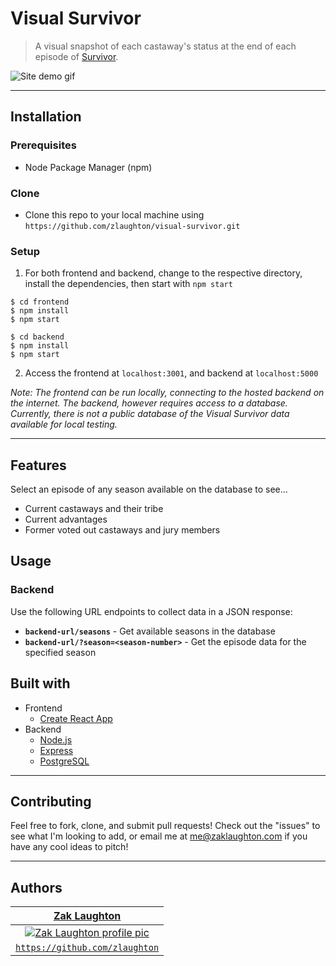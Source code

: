 # Visual Survivor

> A visual snapshot of each castaway's status at the end of each episode of [Survivor](https://en.wikipedia.org/wiki/Survivor_(U.S._TV_series)).

![Site demo gif](https://i.imgur.com/YdipGUo.gif)

---

## Installation
### Prerequisites
* Node Package Manager (npm)

### Clone

- Clone this repo to your local machine using `https://github.com/zlaughton/visual-survivor.git`

### Setup

1. For both frontend and backend, change to the respective directory, install the dependencies, then start with `npm start`
```shell
$ cd frontend
$ npm install
$ npm start
```
```shell
$ cd backend
$ npm install
$ npm start
```
2. Access the frontend at `localhost:3001`, and backend at `localhost:5000`

_Note: The frontend can be run locally, connecting to the hosted backend on the internet. The backend, however requires access to a database. Currently, there is not a public database of the Visual Survivor data available for local testing._

---

## Features
Select an episode of any season available on the database to see...
* Current castaways and their tribe
* Current advantages
* Former voted out castaways and jury members

## Usage
### Backend
Use the following URL endpoints to collect data in a JSON response:
* **`backend-url/seasons`** - Get available seasons in the database
* **`backend-url/?season=<season-number>`** - Get the episode data for the specified season


## Built with
* Frontend
  * [Create React App](https://github.com/facebook/create-react-app)
* Backend
  * [Node.js](https://nodejs.org/en/)
  * [Express](https://expressjs.com/)
  * [PostgreSQL](https://www.postgresql.org/)

---

## Contributing

Feel free to fork, clone, and submit pull requests! Check out the "issues" to see what I'm looking to add, or email me at me@zaklaughton.com if you have any cool ideas to pitch!

---

## Authors

| <a href="https://github.com/zlaughton" target="_blank">**Zak Laughton**</a> |
| :---: |
| [![Zak Laughton profile pic](https://avatars0.githubusercontent.com/u/3655666?s=200&v=4)](https://github.com/zlaughton)    |
| <a href="https://github.com/zlaughton" target="_blank">`https://github.com/zlaughton`</a>|